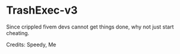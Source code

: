 # TrashExec-v3
Since crippled fivem devs cannot get things done, why not just start cheating. 

Credits:
Speedy,
Me
